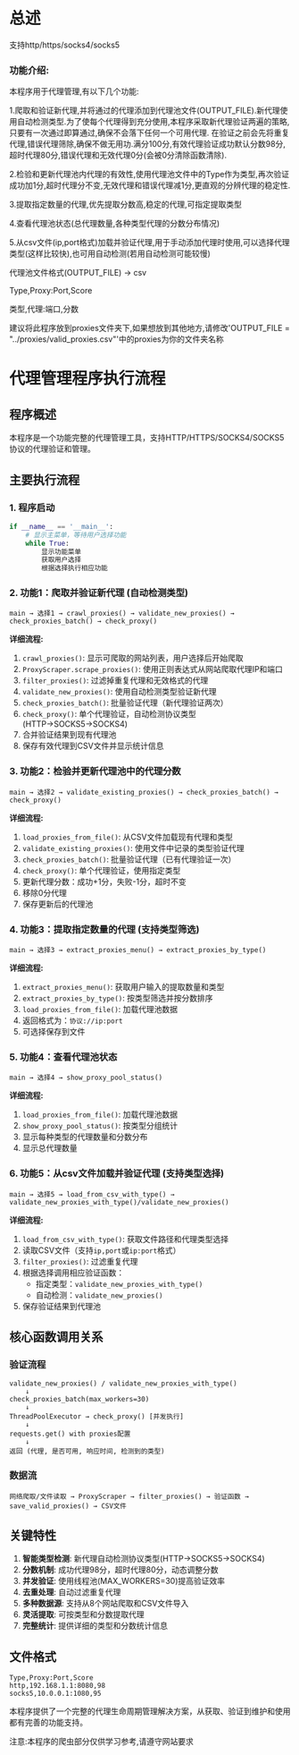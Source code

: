 # 总述

支持http/https/socks4/socks5

### 功能介绍:

本程序用于代理管理,有以下几个功能:

1.爬取和验证新代理,并将通过的代理添加到代理池文件(OUTPUT_FILE).新代理使用自动检测类型.为了使每个代理得到充分使用,本程序采取新代理验证两遍的策略,只要有一次通过即算通过,确保不会落下任何一个可用代理.
    在验证之前会先将重复代理,错误代理筛除,确保不做无用功.满分100分,有效代理验证成功默认分数98分,超时代理80分,错误代理和无效代理0分(会被0分清除函数清除).
    
2.检验和更新代理池内代理的有效性,使用代理池文件中的Type作为类型,再次验证成功加1分,超时代理分不变,无效代理和错误代理减1分,更直观的分辨代理的稳定性.

3.提取指定数量的代理,优先提取分数高,稳定的代理,可指定提取类型

4.查看代理池状态(总代理数量,各种类型代理的分数分布情况)

5.从csv文件(ip,port格式)加载并验证代理,用于手动添加代理时使用,可以选择代理类型(这样比较快),也可用自动检测(若用自动检测可能较慢)

代理池文件格式(OUTPUT_FILE) -> csv

Type,Proxy:Port,Score

类型,代理:端口,分数

建议将此程序放到proxies文件夹下,如果想放到其他地方,请修改'OUTPUT_FILE = "../proxies/valid_proxies.csv"'中的proxies为你的文件夹名称

# 代理管理程序执行流程

## 程序概述
本程序是一个功能完整的代理管理工具，支持HTTP/HTTPS/SOCKS4/SOCKS5协议的代理验证和管理。

## 主要执行流程

### 1. 程序启动
```python
if __name__ == '__main__':
    # 显示主菜单，等待用户选择功能
    while True:
        显示功能菜单
        获取用户选择
        根据选择执行相应功能
```

### 2. 功能1：爬取并验证新代理 (自动检测类型)
```
main → 选择1 → crawl_proxies() → validate_new_proxies() → check_proxies_batch() → check_proxy()
```

**详细流程:**
1. `crawl_proxies()`: 显示可爬取的网站列表，用户选择后开始爬取
2. `ProxyScraper.scrape_proxies()`: 使用正则表达式从网站爬取代理IP和端口
3. `filter_proxies()`: 过滤掉重复代理和无效格式的代理
4. `validate_new_proxies()`: 使用自动检测类型验证新代理
5. `check_proxies_batch()`: 批量验证代理（新代理验证两次）
6. `check_proxy()`: 单个代理验证，自动检测协议类型(HTTP→SOCKS5→SOCKS4)
7. 合并验证结果到现有代理池
8. 保存有效代理到CSV文件并显示统计信息

### 3. 功能2：检验并更新代理池中的代理分数
```
main → 选择2 → validate_existing_proxies() → check_proxies_batch() → check_proxy()
```

**详细流程:**
1. `load_proxies_from_file()`: 从CSV文件加载现有代理和类型
2. `validate_existing_proxies()`: 使用文件中记录的类型验证代理
3. `check_proxies_batch()`: 批量验证代理（已有代理验证一次）
4. `check_proxy()`: 单个代理验证，使用指定类型
5. 更新代理分数：成功+1分，失败-1分，超时不变
6. 移除0分代理
7. 保存更新后的代理池

### 4. 功能3：提取指定数量的代理 (支持类型筛选)
```
main → 选择3 → extract_proxies_menu() → extract_proxies_by_type()
```

**详细流程:**
1. `extract_proxies_menu()`: 获取用户输入的提取数量和类型
2. `extract_proxies_by_type()`: 按类型筛选并按分数排序
3. `load_proxies_from_file()`: 加载代理池数据
4. 返回格式为：`协议://ip:port`
5. 可选择保存到文件

### 5. 功能4：查看代理池状态
```
main → 选择4 → show_proxy_pool_status()
```

**详细流程:**
1. `load_proxies_from_file()`: 加载代理池数据
2. `show_proxy_pool_status()`: 按类型分组统计
3. 显示每种类型的代理数量和分数分布
4. 显示总代理数量

### 6. 功能5：从csv文件加载并验证代理 (支持类型选择)
```
main → 选择5 → load_from_csv_with_type() → validate_new_proxies_with_type()/validate_new_proxies()
```

**详细流程:**
1. `load_from_csv_with_type()`: 获取文件路径和代理类型选择
2. 读取CSV文件（支持`ip,port`或`ip:port`格式）
3. `filter_proxies()`: 过滤重复代理
4. 根据选择调用相应验证函数：
   - 指定类型：`validate_new_proxies_with_type()`
   - 自动检测：`validate_new_proxies()`
5. 保存验证结果到代理池

## 核心函数调用关系

### 验证流程
```
validate_new_proxies() / validate_new_proxies_with_type()
    ↓
check_proxies_batch(max_workers=30)
    ↓
ThreadPoolExecutor → check_proxy() [并发执行]
    ↓
requests.get() with proxies配置
    ↓
返回 (代理, 是否可用, 响应时间, 检测到的类型)
```

### 数据流
```
网络爬取/文件读取 → ProxyScraper → filter_proxies() → 验证函数 → save_valid_proxies() → CSV文件
```

## 关键特性

1. **智能类型检测**: 新代理自动检测协议类型(HTTP→SOCKS5→SOCKS4)
2. **分数机制**: 成功代理98分，超时代理80分，动态调整分数
3. **并发验证**: 使用线程池(MAX_WORKERS=30)提高验证效率
4. **去重处理**: 自动过滤重复代理
5. **多种数据源**: 支持从8个网站爬取和CSV文件导入
6. **灵活提取**: 可按类型和分数提取代理
7. **完整统计**: 提供详细的类型和分数统计信息

## 文件格式
```
Type,Proxy:Port,Score
http,192.168.1.1:8080,98
socks5,10.0.0.1:1080,95
```

本程序提供了一个完整的代理生命周期管理解决方案，从获取、验证到维护和使用都有完善的功能支持。

注意:本程序的爬虫部分仅供学习参考,请遵守网站要求
